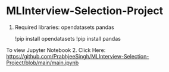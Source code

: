 # MLInterview-Selection-Project


1. Required libraries:
    opendatasets
    pandas

    !pip install opendatasets
    !pip install pandas

To view Jupyter Notebook
2. Click Here: https://github.com/PrabhjeeSingh/MLInterview-Selection-Project/blob/main/main.ipynb
    
